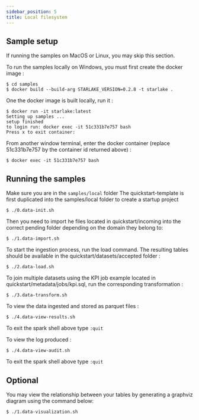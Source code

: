 ```yaml
---
sidebar_position: 5
title: Local filesystem
---
```



## Sample setup
If running the samples on MacOS or Linux, you may skip this section.

To run the samples locally on Windows, you must first create the docker image :

````shell
$ cd samples
$ docker build --build-arg STARLAKE_VERSION=0.2.8 -t starlake .
````

One the docker image is built locally, run it :

````shell
$ docker run -it starlake:latest
Setting up samples ...
setup finished
to login run: docker exec -it 51c331b7e757 bash
Press x to exit container:
````
From another window terminal, enter the docker container (replace 51c331b7e757 by the container id returned above) :

````shell
$ docker exec -it 51c331b7e757 bash
````

## Running the samples

Make sure you are in the `samples/local` folder
The quickstart-template is first duplicated into the samples/local folder to create a startup project  

````shell
$ ./0.data-init.sh
````
Then you need to import he files located in quickstart/incoming into the correct pending folder depending on the domain they belong to:
````shell
$ ./1.data-import.sh
````
To start the ingestion process, run the load command. The resulting tables should be available in the quickstart/datasets/accepted folder :
````shell
$ ./2.data-load.sh
````

To join multiple datasets using the KPI job example located in quickstart/metadata/jobs/kpi.sql, run the corresponding transformation :
````shell
$ ./3.data-transform.sh
````


To view the data ingested and stored as parquet files :
````shell
$ ./4.data-view-results.sh
````
To exit the spark shell above type `:quit`

To view the log produced :
````shell
$ ./4.data-view-audit.sh
````
To exit the spark shell above type `:quit`


## Optional

You may view the relationship between your tables by generating a graphviz diagram using the command below:
````shell
$ ./1.data-visualization.sh
````





